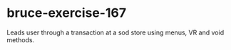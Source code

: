 # bruce-exercise-167
Leads user through a transaction at a sod store using menus, VR and void methods.
